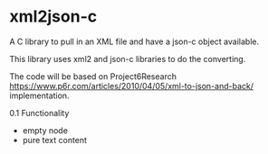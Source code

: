# xml2json-c
A C library to pull in an XML file and have a json-c object available.

This library uses xml2 and json-c libraries to do the converting.

The code will be based on Project6Research https://www.p6r.com/articles/2010/04/05/xml-to-json-and-back/ implementation.


0.1 Functionality
+ empty node
+ pure text content
 
